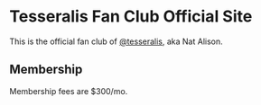 # Tesseralis Fan Club Official Site

This is the official fan club of [@tesseralis](https://tessera.li), aka Nat Alison.

## Membership

Membership fees are $300/mo.
